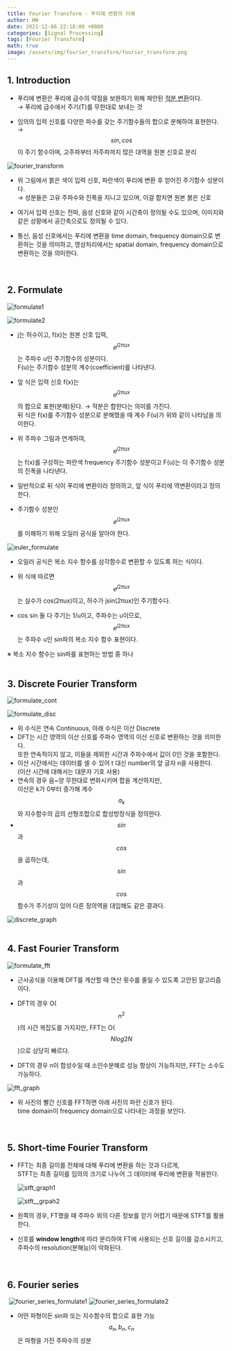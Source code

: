```yaml
---
title: Fourier Transform - 푸리에 변환의 이해
author: HW
date: 2021-12-06 22:18:00 +0800
categories: [Signal Processing]
tags: [Fourier Transform]
math: true
image: /assets/img/fourier_transform/fourier_transform.png
---
```




## **1. Introduction**

- 푸리에 변환은 푸리에 급수의 약점을 보완하기 위해 제안된 <u>적분 변환</u>이다.<br>
  → 푸리에 급수에서 주기(T)를 무한대로 보내는 것<br>

- 임의의 입력 신호를 다양한 파수를 갖는 주기함수들의 합으로 분해하여 표현한다.<br>
  → $$sin, cos$$이 주기 함수이며, 고주파부터 저주파까지 많은 대역을 원본 신호로 분리<br>

![fourier_transform](/assets/img/fourier_transform/fourier_transform.png)<br>

- 위 그림에서 붉은 색이 입력 신호, 파란색이 푸리에 변환 후 얻어진 주기함수 성분이다.<br>
  → 성분들은 고유 주파수와 진폭을 지니고 있으며, 이걸 합치면 원본 붉은 신호<br>

- 여기서 입력 신호는 전파, 음성 신호와 같이 시간축이 정의될 수도 있으며, 이미지와 같은 상황에서 공간축으로도 정의될 수 있다.<br>

- 통신, 음성 신호에서는 푸리에 변환을 time domain, frequency domain으로 변환하는 것을 의미하고, 영상처리에서는 spatial domain, frequency domain으로 변환하는 것을 의미한다.<br><br><br>

## **2. Formulate**

![formulate1](/assets/img/fourier_transform/formulate1.png) <br>

![formulate2](/assets/img/fourier_transform/formulate2.png)<br>

- j는 허수이고, f(x)는 원본 신호 입력, $$e^{j2πux}$$는 주파수 u인 주기함수의 성분이다.<br>
   F(u)는 주기함수 성분의 계수(coefficient)를 나타낸다.<br>

- 앞 식은 입력 신호 f(x)는 $$e^{j2πux}$$의 합으로 표현(분해)된다. → 적분은 합한다는 의미를 가진다.<br>
   뒤 식은 f(x)를 주기함수 성분으로 분해했을 때 계수 F(u)가 위와 같이 나타남을 의미한다.<br>

- 위 주파수 그림과 연계하여, $$e^{j2πux}$$는 f(x)를 구성하는 파란색 frequency 주기함수 성분이고
   F(u)는 이 주기함수 성분의 진폭을 나타낸다.<br>

- 일반적으로 뒤 식이 푸리에 변환이라 정의하고, 앞 식이 푸리에 역변환이라고 정의한다.<br>

- 주기함수 성분인 $$e^{j2πux}$$를 이해하기 위해 오일러 공식을 알아야 한다.<br>

 ![euler_formulate](/assets/img/fourier_transform/euler_formulate.png)<br>

- 오일러 공식은 복소 지수 함수를 삼각함수로 변환할 수 있도록 하는 식이다.<br>

- 위 식에 따르면 $$e^{j2πux}$$는 실수가 cos(2πux)이고, 허수가 jsin(2πux)인 주기함수다.<br>

- cos sin 둘 다 주기는 1/u이고, 주파수는 u이므로, <br>$$e^{j2πux}$$는 주파수 u인 sin파의 복소 지수 함수 표현이다.<br>



※ 복소 지수 함수는 sin파를 표현하는 방법 중 하나<br><br>



## **3. Discrete Fourier Transform**

![formulate_cont](/assets/img/fourier_transform/formulate_cont.png)  <br>

![formulate_disc](/assets/img/fourier_transform/formulate_disc.png) <br>

- 위 수식은 연속 Continuous, 아래 수식은 이산 Discrete<br>
- DFT는 시간 영역의 이산 신호를 주파수 영역의 이산 신호로 변환하는 것을 의미한다.<br>
   또한 연속적이지 않고, 이들을 제외한 시간과 주파수에서 값이 0인 것을 포함한다.<br>
- 이산 시간에서는 데이터를 셀 수 있어 t 대신 number의 앞 글자 n을 사용한다.<br>
   (이산 시간에 대해서는 대문자 기호 사용)<br>
- 연속의 경우 음~양 무한대로 변화시키며 합을 계산하지만, <br>
   이산은 k가 0부터 증가해 계수 $$a_{k}$$  와 지수함수의 곱의 선형조합으로 합성방정식을 정의한다.<br>
- $$sin$$과 $$cos$$을 곱하는데, $$sin$$과 $$cos$$함수가 주기성이 있어 다른 정의역을 대입해도 같은 결과다.<br>

 ![discrete_graph](/assets/img/fourier_transform/discrete_graph.png)<br><br>



## **4. Fast Fourier Transform**

 ![formulate_fft](/assets/img/fourier_transform/formulate_fft.png)<br>

- 근사공식을 이용해 DFT를 계산할 때 연산 횟수를 줄일 수 있도록 고안된 알고리즘이다.<br>

- DFT의 경우 O($$n^2$$)의 시간 복잡도를 가지지만, FFT는 O($$Nlog2N$$)으로 상당히 빠르다.<br>

- DFT의 경우 n이 합성수일 때 소인수분해로 성능 향상이 가능하지만, FFT는 소수도 가능하다.<br>

 ![fft_graph](/assets/img/fourier_transform/fft_graph.png)<br>

- 위 사진의 빨간 신호를 FFT하면 아래 사진의 파란 신호가 된다.<br>
   time domain이 frequency domain으로 나타내는 과정을 보인다.<br><br><br>

## **5. Short-time Fourier Transform**

- FFT는 최종 길이를 전체에 대해 푸리에 변환을 하는 것과 다르게,<br>
  STFT는 최종 길이를 임의의 크기로 나누어 그 데이터에 푸리에 변환을 적용한다.<br>

   ![stft_graph1](/assets/img/fourier_transform/stft_graph1.jpg) <br>

  ![stft__grpah2](/assets/img/fourier_transform/stft__grpah2.jpg)<br>
  
- 왼쪽의 경우, FT했을 때 주파수 외의 다른 정보를 얻기 어렵기 때문에 STFT를 활용한다.<br>

- 신호를 **window length**에 따라 분리하여 FT에 사용되는 신호 길이를 감소시키고, 주파수의 resolution(분해능)이 악화된다.<br><br><br>

 

## **6. Fourier series**

​     ![fourier_series_formulate1](/assets/img/fourier_transform/fourier_series_formulate1.jpg) ![fourier_series_formulate2](/assets/img/fourier_transform/fourier_series_formulate2.jpg)<br>

- 어떤 파형이든 sin파 또는 지수함수의 합으로 표현 가능<br>
  $$a_{n}, b_{n} , c_{n}$$  은 파형을 가진 주파수의 성분<br>
